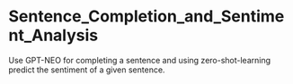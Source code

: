 # Sentence_Completion_and_Sentiment_Analysis

Use GPT-NEO for completing a sentence and using zero-shot-learning predict the sentiment of a given sentence.
